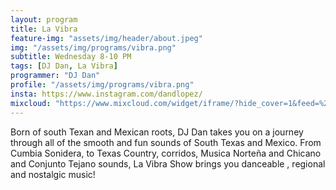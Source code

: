```yaml
---
layout: program
title: La Vibra
feature-img: "assets/img/header/about.jpeg"
img: "/assets/img/programs/vibra.png"
subtitle: Wednesday 8-10 PM
tags: [DJ Dan, La Vibra]
programmer: "DJ Dan"
profile: "/assets/img/programs/vibra.png"
insta: https://www.instagram.com/dandlopez/
mixcloud: "https://www.mixcloud.com/widget/iframe/?hide_cover=1&feed=%2Ftropicofm%2Fplaylists%2Fla-vibra%2F"
---
```


Born of south Texan and Mexican roots, DJ Dan takes you on a journey through all of the smooth and fun sounds of South Texas and Mexico. From Cumbia Sonidera, to Texas Country, corridos, Musica Norteña and Chicano and Conjunto Tejano sounds, La Vibra Show brings you danceable , regional and nostalgic music!
